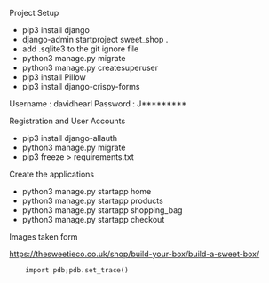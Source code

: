 Project Setup

- pip3 install django
- django-admin startproject sweet_shop .
- add .sqlite3 to the git ignore file
- python3 manage.py migrate
- python3 manage.py createsuperuser
- pip3 install Pillow
- pip3 install django-crispy-forms

Username : davidhearl
Password : J*********

Registration and User Accounts

- pip3 install django-allauth
- python3 manage.py migrate
- pip3 freeze > requirements.txt

Create the applications

- python3 manage.py startapp home
- python3 manage.py startapp products
- python3 manage.py startapp shopping_bag
- python3 manage.py startapp checkout

Images taken form

https://thesweetieco.co.uk/shop/build-your-box/build-a-sweet-box/

        import pdb;pdb.set_trace()